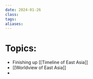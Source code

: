 ```yaml
---
date: 2024-01-26
class: 
tags: 
aliases:
---
```

# Topics:
- Finishing up [[Timeline of East Asia]]
- [[Worldview of East Asia]]
- 


 